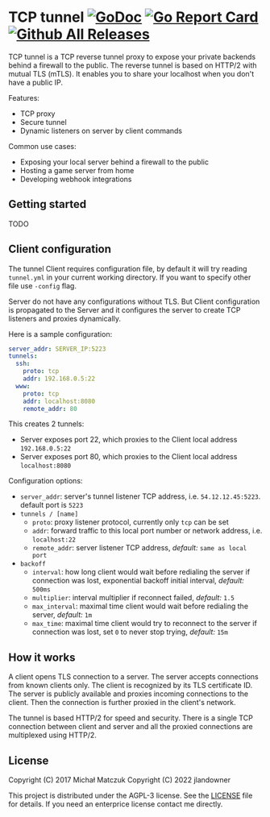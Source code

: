 # TCP tunnel [![GoDoc](http://img.shields.io/badge/go-documentation-blue.svg)](https://pkg.go.dev/github.com/jlandowner/tcptunnel) [![Go Report Card](https://goreportcard.com/badge/github.com/jlandowner/tcptunnel)](https://goreportcard.com/report/github.com/jlandowner/tcptunnel) [![Github All Releases](https://img.shields.io/github/downloads/jlandowner/tcptunnel/total.svg)](https://github.com/jlandowner/tcptunnel/releases)

TCP tunnel is a TCP reverse tunnel proxy to expose your private backends behind a firewall to the public.
The reverse tunnel is based on HTTP/2 with mutual TLS (mTLS). It enables you to share your localhost when you don't have a public IP.

Features:

* TCP proxy
* Secure tunnel
* Dynamic listeners on server by client commands

Common use cases:

* Exposing your local server behind a firewall to the public
* Hosting a game server from home
* Developing webhook integrations

## Getting started

TODO

## Client configuration

The tunnel Client requires configuration file, by default it will try reading `tunnel.yml` in your current working directory. If you want to specify other file use `-config` flag.

Server do not have any configurations without TLS.
But Client configuration is propagated to the Server and it configures the server to create TCP listeners and proxies dynamically.

Here is a sample configuration:

```yaml
server_addr: SERVER_IP:5223
tunnels:
  ssh:
    proto: tcp
    addr: 192.168.0.5:22
  www:
    proto: tcp
    addr: localhost:8080
    remote_addr: 80
```

This creates 2 tunnels:

* Server exposes port 22, which proxies to the Client local address `192.168.0.5:22`
* Server exposes port 80, which proxies to the Client local address `localhost:8080`

Configuration options:

* `server_addr`: server's tunnel listener TCP address, i.e. `54.12.12.45:5223`. default port is `5223`
* `tunnels / [name]`
    * `proto`: proxy listener protocol, currently only `tcp` can be set
    * `addr`: forward traffic to this local port number or network address, i.e. `localhost:22`
    * `remote_addr`: server listener TCP address, *default:* `same as local port`
* `backoff`
    * `interval`: how long client would wait before redialing the server if connection was lost, exponential backoff initial interval, *default:* `500ms`
    * `multiplier`: interval multiplier if reconnect failed, *default:* `1.5`
    * `max_interval`: maximal time client would wait before redialing the server, *default:* `1m`
    * `max_time`: maximal time client would try to reconnect to the server if connection was lost, set `0` to never stop trying, *default:* `15m`

## How it works

A client opens TLS connection to a server. The server accepts connections from known clients only. The client is recognized by its TLS certificate ID. The server is publicly available and proxies incoming connections to the client. Then the connection is further proxied in the client's network.

The tunnel is based HTTP/2 for speed and security. There is a single TCP connection between client and server and all the proxied connections are multiplexed using HTTP/2.

## License

Copyright (C) 2017 Michał Matczuk
Copyright (C) 2022 jlandowner

This project is distributed under the AGPL-3 license. See the [LICENSE](https://github.com/jlandowner/tcptunnel/blob/master/LICENSE) file for details. If you need an enterprice license contact me directly.
